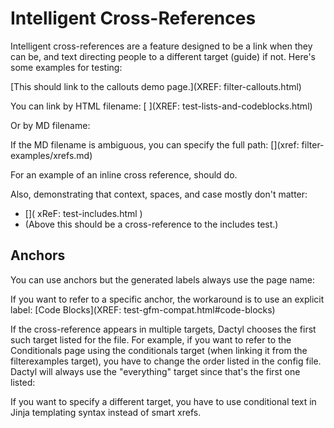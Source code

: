 # Intelligent Cross-References

Intelligent cross-references are a feature designed to be a link when they can be, and text directing people to a different target (guide) if not. Here's some examples for testing:

[This should link to the callouts demo page.](XREF: filter-callouts.html)

You can link by HTML filename: [ ](XREF: test-lists-and-codeblocks.html)

Or by MD filename: [](XREF:lists-and-codeblocks.md)

If the MD filename is ambiguous, you can specify the full path:
[](xref: filter-examples/xrefs.md)

For an example of an inline cross reference, [](xref:test-gfm-compat.html) should do.

Also, demonstrating that context, spaces, and case mostly don't matter:

  - [](   xReF:   test-includes.html   )
  - (Above this should be a cross-reference to the includes test.)

## Anchors

You can use anchors but the generated labels always use the page name: [](xref:gfm-compat.md#code-blocks)

If you want to refer to a specific anchor, the workaround is to use an explicit label: [Code Blocks](XREF: test-gfm-compat.html#code-blocks)

If the cross-reference appears in multiple targets, Dactyl chooses the first such target listed for the file. For example, if you want to refer to the Conditionals page using the conditionals target (when linking it from the filterexamples target), you have to change the order listed in the config file. Dactyl will always use the "everything" target since that's the first one listed:

[](xref:conditionals.md)

If you want to specify a different target, you have to use conditional text in Jinja templating syntax instead of smart xrefs.
